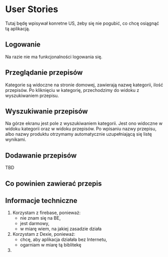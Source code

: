 # User Stories

Tutaj będę wpisywał konretne US, żeby się nie pogubić, co chcę osiągnąć tą aplikacją.

## Logowanie

Na razie nie ma funkcjonalności logowania się.

## Przeglądanie przepisów

Kategorie są widoczne na stronie domowej, zawierają nazwę kategorii, ilość przepisów.
Po kliknięciu w kategorię, przechodzimy do widoku z wyszukiwaniem przepisu.

## Wyszukiwanie przepisów

Na górze ekranu jest pole z wyszukiwaniem kategorii. Jest ono widoczne w widoku kategorii oraz w widoku przepisów.
Po wpisaniu nazwy przepisu, albo nazwy produktu otrzymamy automatycznie uzupełniającą się listę wynikami.

## Dodawanie przepisów

TBD

## Co powinien zawierać przepis

## Informacje techniczne

1. Korzystam z firebase, ponieważ:
   - nie znam się na BE,
   - jest darmowy,
   - w miarę wiem, na jakiej zasadzie działa
2. Korzystam z Dexie, ponieważ:
   - chcę, aby aplikacja działała bez Internetu,
   - ogarniam w miarę tą biblitekę
3.
